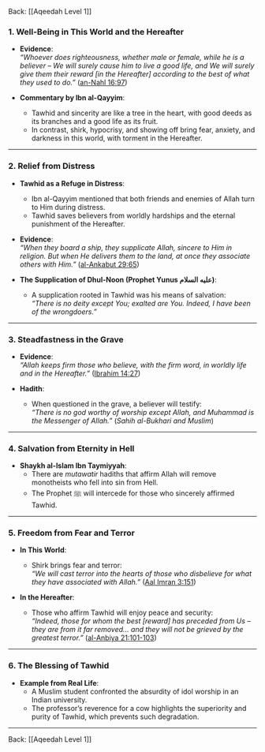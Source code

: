 Back: [[Aqeedah Level 1]]

### **1. Well-Being in This World and the Hereafter**
- **Evidence**:  
  *“Whoever does righteousness, whether male or female, while he is a believer – We will surely cause him to live a good life, and We will surely give them their reward [in the Hereafter] according to the best of what they used to do.”* ([an-Nahl 16:97](https://quran.com/16/97))  

- **Commentary by Ibn al-Qayyim**:  
  - Tawhid and sincerity are like a tree in the heart, with good deeds as its branches and a good life as its fruit.  
  - In contrast, shirk, hypocrisy, and showing off bring fear, anxiety, and darkness in this world, with torment in the Hereafter.  

---

### **2. Relief from Distress**
- **Tawhid as a Refuge in Distress**:  
  - Ibn al-Qayyim mentioned that both friends and enemies of Allah turn to Him during distress.  
  - Tawhid saves believers from worldly hardships and the eternal punishment of the Hereafter.  

- **Evidence**:  
  *“When they board a ship, they supplicate Allah, sincere to Him in religion. But when He delivers them to the land, at once they associate others with Him.”* ([al-Ankabut 29:65](https://quran.com/29/65))  

- **The Supplication of Dhul-Noon (Prophet Yunus عليه السلام)**:  
  - A supplication rooted in Tawhid was his means of salvation:  
    *“There is no deity except You; exalted are You. Indeed, I have been of the wrongdoers.”*  

---

### **3. Steadfastness in the Grave**
- **Evidence**:  
  *“Allah keeps firm those who believe, with the firm word, in worldly life and in the Hereafter.”* ([Ibrahim 14:27](https://quran.com/14/27))  

- **Hadith**:  
  - When questioned in the grave, a believer will testify:  
    *“There is no god worthy of worship except Allah, and Muhammad is the Messenger of Allah.”* (*Sahih al-Bukhari and Muslim*)  

---

### **4. Salvation from Eternity in Hell**
- **Shaykh al-Islam Ibn Taymiyyah**:  
  - There are *mutawatir* hadiths that affirm Allah will remove monotheists who fell into sin from Hell.  
  - The Prophet ﷺ will intercede for those who sincerely affirmed Tawhid.  

---

### **5. Freedom from Fear and Terror**
- **In This World**:  
  - Shirk brings fear and terror:  
    *“We will cast terror into the hearts of those who disbelieve for what they have associated with Allah.”* ([Aal Imran 3:151](https://quran.com/3/151))  

- **In the Hereafter**:  
  - Those who affirm Tawhid will enjoy peace and security:  
    *“Indeed, those for whom the best [reward] has preceded from Us – they are from it far removed… and they will not be grieved by the greatest terror.”* ([al-Anbiya 21:101-103](https://quran.com/21/101-103))  

---

### **6. The Blessing of Tawhid**  
- **Example from Real Life**:  
  - A Muslim student confronted the absurdity of idol worship in an Indian university.  
  - The professor’s reverence for a cow highlights the superiority and purity of Tawhid, which prevents such degradation.

---
Back: [[Aqeedah Level 1]]
